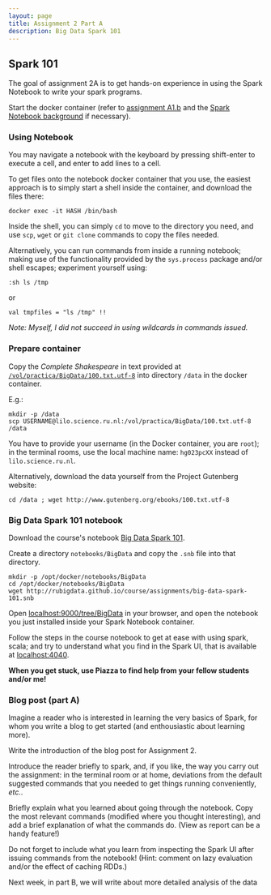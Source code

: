```yaml
---
layout: page
title: Assignment 2 Part A
description: Big Data Spark 101
---
```


## Spark 101

The goal of assignment 2A is to get hands-on experience in using the 
Spark Notebook to write your spark programs.

Start the docker container (refer to [assignment A1.b](A1b-docker.html)
and the [Spark Notebook background](../background/spark-notebook.html)
if necessary).

### Using Notebook

You may navigate a notebook with the keyboard by pressing shift-enter 
to execute a cell, and enter to add lines to a cell.

To get files onto the notebook docker container that you use, the easiest
approach is to simply start a shell inside the container, and download the
files there:

```
docker exec -it HASH /bin/bash
```

Inside the shell, you can simply `cd` to move to the directory you need,
and use `scp`, `wget` or `git clone` commands to copy the files needed.

Alternatively, you can run commands from inside a running notebook; 
making use of the functionality provided by the `sys.process` package and/or 
shell escapes; experiment yourself using:

```
:sh ls /tmp
```

or

```
val tmpfiles = "ls /tmp" !!
```

*Note: Myself, I did not succeed in using wildcards in commands issued.*

### Prepare container

Copy the *Complete Shakespeare* in text provided at 
[`/vol/practica/BigData/100.txt.utf-8`](file:///vol/practica/BigData/100.txt.utf-8)
into directory `/data` in the docker container.

E.g.:

```
mkdir -p /data
scp USERNAME@lilo.science.ru.nl:/vol/practica/BigData/100.txt.utf-8 /data
```

You have to provide your username (in the Docker container, you are `root`);
in the terminal rooms, use the local machine name: 
`hg023pcXX` instead of `lilo.science.ru.nl`.

Alternatively, download the data yourself from the Project Gutenberg website:
```
cd /data ; wget http://www.gutenberg.org/ebooks/100.txt.utf-8
```

### Big Data Spark 101 notebook

Download the course's notebook 
[Big Data Spark 101](http://rubigdata.github.io/course/assignments/big-data-spark-101.snb).

Create a directory `notebooks/BigData` and copy the `.snb` file into that directory.

```
mkdir -p /opt/docker/notebooks/BigData
cd /opt/docker/notebooks/BigData
wget http://rubigdata.github.io/course/assignments/big-data-spark-101.snb

```

Open [localhost:9000/tree/BigData](http://localhost:9000/tree/BigData) in your browser, 
and open the notebook you just installed inside your Spark Notebook container.

Follow the steps in the course notebook to get at ease with using spark, scala;
and try to understand what you find in the Spark UI, that is available 
at [localhost:4040](http://localhost:4040).

**When you get stuck, use Piazza to find help from your fellow students and/or me!**

### Blog post (part A)

Imagine a reader who is interested in learning the very basics of Spark, 
for whom you write a blog to get started (and enthousiastic about learning 
more).

Write the introduction of the blog post for Assignment 2.

Introduce the reader briefly to
spark, and, if you like, the way you carry out the assignment:
in the terminal room or at home, deviations from the default suggested 
commands that you needed to get things running conveniently, *etc.*.

Briefly explain what you learned about going through the notebook.
Copy the most relevant commands (modified where you thought interesting),
and add a brief explanation of what the commands do.
(View as report can be a handy feature!)

Do not forget to include what you learn from inspecting the Spark UI after 
issuing commands from the notebook! 
(Hint: comment on lazy evaluation and/or the effect of caching RDDs.)

Next week, in part B, we will write about more detailed analysis of the data 


